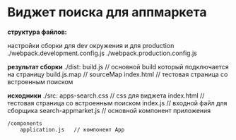 # Виджет поиска для аппмаркета

**структура файлов:**

настройки сборки для dev окружения и для production
./webpack.development.config.js
./webpack.production.config.js

**результат сборки**
./dist:
    build.js            // основной build который подключается на страницу
    build.js.map        // sourceMap
    index.html          // тестовая страница со встроенным поиском

**исходники**
./src:
    apps-search.css      // css для виджета
    index.html           // тестовая страница со встроенным поиском
    index.js             // входной файл для сборщика
    search-appmarket.js  // основной компонент приложения

    /components
        application.js   // компонент App
